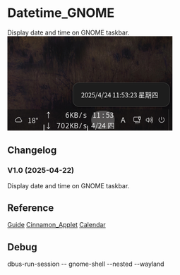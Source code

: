 # Datetime_GNOME
Display date and time on GNOME taskbar.  
![alt](preview.png)

## Changelog
### V1.0 (2025-04-22)
Display date and time on GNOME taskbar.

## Reference
[Guide](https://gjs.guide/extensions/development/creating.html)
[Cinnamon_Applet](https://github.com/sonichy/Cinnamon_Applet)
[Calendar](https://gitlab.gnome.org/GNOME/gnome-shell/-/blob/main/js/ui/dateMenu.js#L901)

## Debug
dbus-run-session -- gnome-shell --nested --wayland
